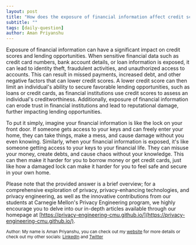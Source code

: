 ```yaml
---
layout: post
title: "How does the exposure of financial information affect credit scores and lending opportunities?"
subtitle: ""
tags: [daily-question]
author: Aman Priyanshu
---
```


Exposure of financial information can have a significant impact on credit scores and lending opportunities. When sensitive financial data such as credit card numbers, bank account details, or loan information is exposed, it can lead to identity theft, fraudulent activities, and unauthorized access to accounts. This can result in missed payments, increased debt, and other negative factors that can lower credit scores. A lower credit score can then limit an individual's ability to secure favorable lending opportunities, such as loans or credit cards, as financial institutions use credit scores to assess an individual's creditworthiness. Additionally, exposure of financial information can erode trust in financial institutions and lead to reputational damage, further impacting lending opportunities.

To put it simply, imagine your financial information is like the lock on your front door. If someone gets access to your keys and can freely enter your home, they can take things, make a mess, and cause damage without you even knowing. Similarly, when your financial information is exposed, it's like someone getting access to your keys to your financial life. They can misuse your money, create debts, and cause chaos without your knowledge. This can then make it harder for you to borrow money or get credit cards, just like how a damaged lock can make it harder for you to feel safe and secure in your own home.

Please note that the provided answer is a brief overview; for a comprehensive exploration of privacy, privacy-enhancing technologies, and privacy engineering, as well as the innovative contributions from our students at Carnegie Mellon's Privacy Engineering program, we highly encourage you to delve into our in-depth articles available through our homepage at [https://privacy-engineering-cmu.github.io/](https://privacy-engineering-cmu.github.io/).

<small>Author: My name is Aman Priyanshu, you can check out my [website](https://amanpriyanshu.github.io/) for more details or check out my other socials: [LinkedIn](https://www.linkedin.com/in/aman-priyanshu/) and [Twitter](https://twitter.com/AmanPriyanshu6)</small>
